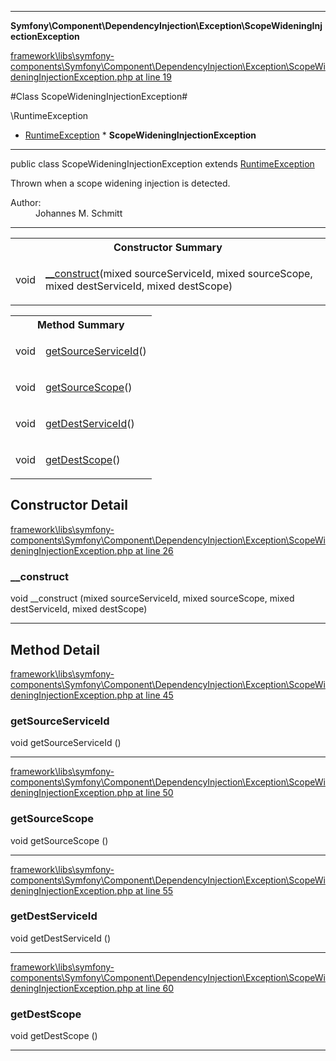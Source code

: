 

- - -

**Symfony\Component\DependencyInjection\Exception\ScopeWideningInjectionException**


<a href="https://github.com/JeyDotC/Hirudo/blob/master/framework/libs/symfony-components/Symfony/Component/DependencyInjection/Exception/ScopeWideningInjectionException.php#L19" >framework\libs\symfony-components\Symfony\Component\DependencyInjection\Exception\ScopeWideningInjectionException.php at line 19</a>

#Class ScopeWideningInjectionException#

\RuntimeException
* <a href="https://github.com/JeyDotC/Hirudo-docs/blob/master/symfony/component/dependencyinjection/exception/RuntimeException.md">RuntimeException</a>
        * **ScopeWideningInjectionException**




- - -

<p class="signature"><span class='k'>public  class</span> <span class='nx'>ScopeWideningInjectionException</span>
extends <a href="https://github.com/JeyDotC/Hirudo-docs/blob/master/symfony/component/dependencyinjection/exception/RuntimeException.md">RuntimeException</a>

</p>

<div class="comment" id="overview_description"><p>Thrown when a scope widening injection is detected.</p></div>

<dl>
<dt>Author:</dt>
<dd>Johannes M. Schmitt <schmittjoh@gmail.com></dd>
</dl>


- - -

<table id="summary_constructor">
<tr><th colspan="2">Constructor Summary</th></tr>
<tr>
<td><span class='k'></span> <span class='nx'>void</span></td>
<td class="description"><p class="name"><a href="#__construct">__construct</a>(mixed sourceServiceId, mixed sourceScope, mixed destServiceId, mixed destScope)</p></td>
</tr>
</table>

<table id="summary_method">
<tr><th colspan="2">Method Summary</th></tr>
<tr>
<td><span class='k'></span> <span class='nx'>void</span></td>
<td class="description"><p class="name"><a href="#getsourceserviceid">getSourceServiceId</a>()</p></td>
</tr>
<tr>
<td><span class='k'></span> <span class='nx'>void</span></td>
<td class="description"><p class="name"><a href="#getsourcescope">getSourceScope</a>()</p></td>
</tr>
<tr>
<td><span class='k'></span> <span class='nx'>void</span></td>
<td class="description"><p class="name"><a href="#getdestserviceid">getDestServiceId</a>()</p></td>
</tr>
<tr>
<td><span class='k'></span> <span class='nx'>void</span></td>
<td class="description"><p class="name"><a href="#getdestscope">getDestScope</a>()</p></td>
</tr>
</table>

<h2 id="detail_method">Constructor Detail</h2>

<a href="https://github.com/JeyDotC/Hirudo/blob/master/framework/libs/symfony-components/Symfony/Component/DependencyInjection/Exception/ScopeWideningInjectionException.php#L26" >framework\libs\symfony-components\Symfony\Component\DependencyInjection\Exception\ScopeWideningInjectionException.php at line 26</a>

<h3 id="__construct">__construct</h3>
<span class='k'></span> <span class='nx'>void</span> <span class='nf'>__construct</span> (mixed sourceServiceId, mixed sourceScope, mixed destServiceId, mixed destScope)

<div class="details">

</div>

- - -

<h2 id="detail_method">Method Detail</h2>

<a href="https://github.com/JeyDotC/Hirudo/blob/master/framework/libs/symfony-components/Symfony/Component/DependencyInjection/Exception/ScopeWideningInjectionException.php#L45" >framework\libs\symfony-components\Symfony\Component\DependencyInjection\Exception\ScopeWideningInjectionException.php at line 45</a>

<h3 id="getSourceServiceId()">getSourceServiceId</h3>
<span class='k'></span> <span class='nx'>void</span> <span class='nf'>getSourceServiceId</span> ()

<div class="details">

</div>

- - -


<a href="https://github.com/JeyDotC/Hirudo/blob/master/framework/libs/symfony-components/Symfony/Component/DependencyInjection/Exception/ScopeWideningInjectionException.php#L50" >framework\libs\symfony-components\Symfony\Component\DependencyInjection\Exception\ScopeWideningInjectionException.php at line 50</a>

<h3 id="getSourceScope()">getSourceScope</h3>
<span class='k'></span> <span class='nx'>void</span> <span class='nf'>getSourceScope</span> ()

<div class="details">

</div>

- - -


<a href="https://github.com/JeyDotC/Hirudo/blob/master/framework/libs/symfony-components/Symfony/Component/DependencyInjection/Exception/ScopeWideningInjectionException.php#L55" >framework\libs\symfony-components\Symfony\Component\DependencyInjection\Exception\ScopeWideningInjectionException.php at line 55</a>

<h3 id="getDestServiceId()">getDestServiceId</h3>
<span class='k'></span> <span class='nx'>void</span> <span class='nf'>getDestServiceId</span> ()

<div class="details">

</div>

- - -


<a href="https://github.com/JeyDotC/Hirudo/blob/master/framework/libs/symfony-components/Symfony/Component/DependencyInjection/Exception/ScopeWideningInjectionException.php#L60" >framework\libs\symfony-components\Symfony\Component\DependencyInjection\Exception\ScopeWideningInjectionException.php at line 60</a>

<h3 id="getDestScope()">getDestScope</h3>
<span class='k'></span> <span class='nx'>void</span> <span class='nf'>getDestScope</span> ()

<div class="details">

</div>

- - -

